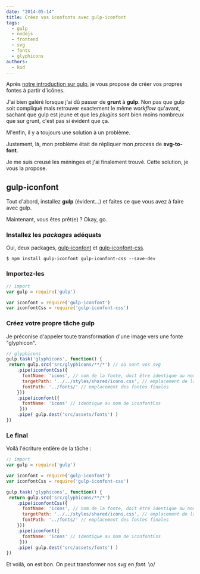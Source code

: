 ```yaml
---
date: "2014-05-14"
title: Créez vos iconfonts avec gulp-iconfont
tags:
  - gulp
  - nodejs
  - frontend
  - svg
  - fonts
  - glyphicons
authors:
  - kud
---
```


Après [notre introduction sur gulp](/posts/js/introduction-gulp/), je vous propose de créer vos propres fontes à partir d'icônes.

J'ai bien galéré lorsque j'ai dû passer de **grunt** à **gulp**. Non pas que gulp soit compliqué mais retrouver exactement le même _workflow_ qu'avant, sachant que gulp est jeune et que les _plugins_ sont bien moins nombreux que sur grunt, c'est pas si évident que ça.

M'enfin, il y a toujours une solution à un problème.

Justement, là, mon problème était de répliquer mon _process_ de **svg-to-font**.

Je me suis creusé les méninges et j'ai finalement trouvé. Cette solution, je vous la propose.

## gulp-iconfont

Tout d'abord, installez **gulp** (évident...) et faites ce que vous avez à faire avec gulp.

Maintenant, vous êtes prêt(e) ? Okay, go.

### Installez les _packages_ adéquats

Oui, deux packages, [gulp-iconfont](https://github.com/nfroidure/gulp-iconfont) et [gulp-iconfont-css](https://github.com/backflip/gulp-iconfont-css).

```console
$ npm install gulp-iconfont gulp-iconfont-css --save-dev
```

### Importez-les

```js
// import
var gulp = require('gulp')

var iconfont = require('gulp-iconfont')
var iconfontCss = require('gulp-iconfont-css')
```

### Créez votre propre tâche gulp

Je préconise d'appeler toute transformation d'une image vers une fonte "glyphicon".

```js
// glyphicons
gulp.task('glyphicons', function() {
 return gulp.src('src/glyphicons/**/*') // où sont vos svg
    .pipe(iconfontCss({
      fontName: 'icons', // nom de la fonte, doit être identique au nom du plugin iconfont
      targetPath: '../../styles/shared/icons.css', // emplacement de la css finale
      fontPath: '../fonts/' // emplacement des fontes finales
    }))
    .pipe(iconfont({
      fontName: 'icons' // identique au nom de iconfontCss
     }))
    .pipe( gulp.dest('src/assets/fonts') )
})
```


### Le final

Voilà l'écriture entière de la tâche :

```js
// import
var gulp = require('gulp')

var iconfont = require('gulp-iconfont')
var iconfontCss = require('gulp-iconfont-css')

gulp.task('glyphicons', function() {
 return gulp.src('src/glyphicons/**/*')
    .pipe(iconfontCss({
      fontName: 'icons', // nom de la fonte, doit être identique au nom du plugin iconfont
      targetPath: '../../styles/shared/icons.css', // emplacement de la css finale
      fontPath: '../fonts/' // emplacement des fontes finales
    }))
    .pipe(iconfont({
      fontName: 'icons' // identique au nom de iconfontCss
     }))
    .pipe( gulp.dest('src/assets/fonts') )
})
```

Et voilà, on est bon. On peut transformer nos _svg_ en _font_. \o/
